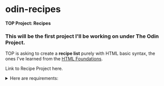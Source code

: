 # odin-recipes
**TOP Project: Recipes**

### This will be the first project I'll be working on under The Odin Project. ###

TOP is asking to create a **recipe list** purely with HTML basic syntax, the ones I've learned from the [HTML Foundations](https://www.theodinproject.com/paths/foundations/courses/foundations#html-foundations).

Link to Recipe Project here.

<details>
<summary>Here are requirements:</summary>

- [x] Iteration 1: Initial Structure
- [ ] Iteration 2: Recipe Page
- [ ] Iteration 3: Recipe Page Content
- [ ] Iteration 4: Add More Recipes
</details>




